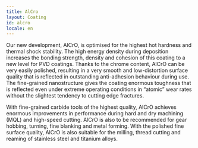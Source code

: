 ```yaml
---
title: AlCro
layout: Coating
id: alcro
locale: en
---
```

Our new development, AlCrO, is optimised for the highest hot hardness and thermal shock stability. The high energy density during deposition increases the bonding strength, density and cohesion of this coating to a new level for PVD coatings. Thanks to the chrome content, AlCrO can be very easily polished, resulting in a very smooth and low-distortion surface quality that is reflected in outstanding anti-adhesion behaviour during use. The fine-grained nanostructure gives the coating enormous toughness that is reflected even under extreme operating conditions in “atomic” wear rates without the slightest tendency to cutting edge fractures.

With fine-grained carbide tools of the highest quality, AlCrO achieves enormous improvements in performance during hard and dry machining (MQL) and high-speed cutting. AlCrO is also to be recommended for gear hobbing, turning, fine blanking and metal forming. With the polished fine surface quality, AlCrO is also suitable for the milling, thread cutting and reaming of stainless steel and titanium alloys.
